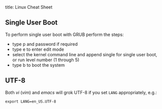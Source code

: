 title: Linux Cheat Sheet

## Single User Boot

To perform single user boot with GRUB perform the steps:

* type p and password if required
* type e to enter edit mode
* select the kernel command line and append single for single user
  boot, or run level number (1 through 5)
* type b to boot the system

## UTF-8

Both *vi* (*vim*) and *emacs* will grok UTF-8 if you set `LANG`
appropriately, e.g.:

    export LANG=en_US.UTF-8
    
